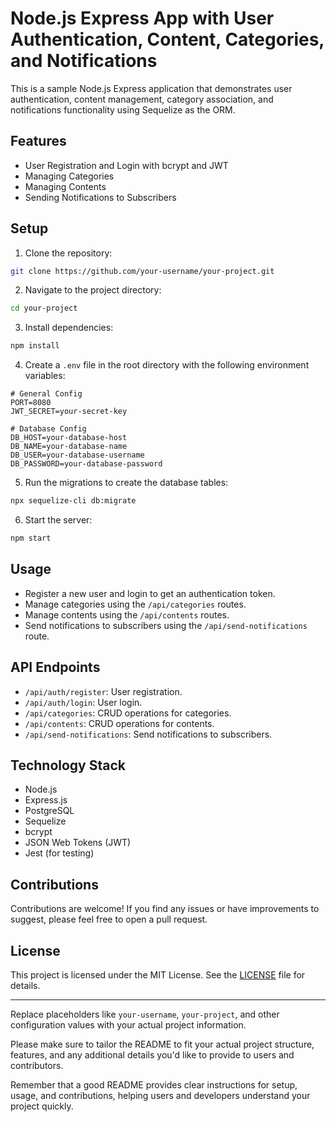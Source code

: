 # Node.js Express App with User Authentication, Content, Categories, and Notifications

This is a sample Node.js Express application that demonstrates user authentication, content management, category association, and notifications functionality using Sequelize as the ORM.

## Features

- User Registration and Login with bcrypt and JWT
- Managing Categories
- Managing Contents
- Sending Notifications to Subscribers

## Setup

1. Clone the repository:

```bash
git clone https://github.com/your-username/your-project.git
```

2. Navigate to the project directory:

```bash
cd your-project
```

3. Install dependencies:

```bash
npm install
```

4. Create a `.env` file in the root directory with the following environment variables:

```dotenv
# General Config
PORT=8080
JWT_SECRET=your-secret-key

# Database Config
DB_HOST=your-database-host
DB_NAME=your-database-name
DB_USER=your-database-username
DB_PASSWORD=your-database-password
```

5. Run the migrations to create the database tables:

```bash
npx sequelize-cli db:migrate
```

6. Start the server:

```bash
npm start
```

## Usage

- Register a new user and login to get an authentication token.
- Manage categories using the `/api/categories` routes.
- Manage contents using the `/api/contents` routes.
- Send notifications to subscribers using the `/api/send-notifications` route.

## API Endpoints

- `/api/auth/register`: User registration.
- `/api/auth/login`: User login.
- `/api/categories`: CRUD operations for categories.
- `/api/contents`: CRUD operations for contents.
- `/api/send-notifications`: Send notifications to subscribers.

## Technology Stack

- Node.js
- Express.js
- PostgreSQL
- Sequelize
- bcrypt
- JSON Web Tokens (JWT)
- Jest (for testing)

## Contributions

Contributions are welcome! If you find any issues or have improvements to suggest, please feel free to open a pull request.

## License

This project is licensed under the MIT License. See the [LICENSE](LICENSE) file for details.

---

Replace placeholders like `your-username`, `your-project`, and other configuration values with your actual project information.

Please make sure to tailor the README to fit your actual project structure, features, and any additional details you'd like to provide to users and contributors.

Remember that a good README provides clear instructions for setup, usage, and contributions, helping users and developers understand your project quickly.
